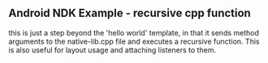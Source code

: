 ## Android NDK Example - recursive cpp function

this is just a step beyond the 'hello world' template, in that it sends method arguments to the native-lib.cpp file and executes a recursive function. 
This is also useful for layout usage and attaching listeners to them.
